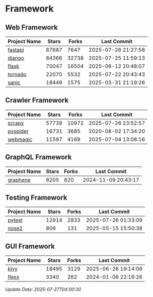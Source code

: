 # Framework

## Web Framework
| Project Name | Stars | Forks | Last Commit |
| ------------ | ----- | ----- | ----------- |
| [fastapi](https://github.com/fastapi/fastapi) | 87687 | 7647 | 2025-07-26 21:27:58 |
| [django](https://github.com/django/django) | 84366 | 32738 | 2025-07-25 11:59:13 |
| [flask](https://github.com/pallets/flask) | 70047 | 16504 | 2025-06-12 20:48:07 |
| [tornado](https://github.com/tornadoweb/tornado) | 22070 | 5532 | 2025-07-22 20:43:43 |
| [sanic](https://github.com/sanic-org/sanic) | 18449 | 1575 | 2025-03-31 21:19:26 |

## Crawler Framework
| Project Name | Stars | Forks | Last Commit |
| ------------ | ----- | ----- | ----------- |
| [scrapy](https://github.com/scrapy/scrapy) | 57739 | 10972 | 2025-07-26 23:52:57 |
| [pyspider](https://github.com/binux/pyspider) | 16731 | 3685 | 2020-08-02 17:34:20 |
| [webmagic](https://github.com/code4craft/webmagic) | 11597 | 4169 | 2025-07-04 13:08:16 |

## GraphQL Framework
| Project Name | Stars | Forks | Last Commit |
| ------------ | ----- | ----- | ----------- |
| [graphene](https://github.com/graphql-python/graphene) | 8205 | 820 | 2024-11-09 20:43:17 |

## Testing Framework
| Project Name | Stars | Forks | Last Commit |
| ------------ | ----- | ----- | ----------- |
| [pytest](https://github.com/pytest-dev/pytest) | 12914 | 2833 | 2025-07-26 01:33:09 |
| [nose2](https://github.com/nose-devs/nose2) | 809 | 131 | 2025-05-15 15:50:38 |

## GUI Framework
| Project Name | Stars | Forks | Last Commit |
| ------------ | ----- | ----- | ----------- |
| [kivy](https://github.com/kivy/kivy) | 18495 | 3129 | 2025-06-26 19:14:08 |
| [flexx](https://github.com/flexxui/flexx) | 3340 | 262 | 2024-01-06 22:16:26 |

*Update Date: 2025-07-27T04:00:30*